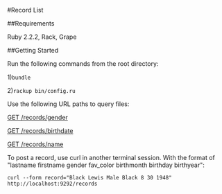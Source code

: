 #Record List

##Requirements

Ruby 2.2.2, Rack, Grape

##Getting Started

Run the following commands from the root directory:

1)`bundle`

2)`rackup bin/config.ru`

Use the following URL paths to query files:

[GET /records/gender](http://localhost:9292/records/gender)

[GET /records/birthdate](http://localhost:9292/records/birthdate)

[GET /records/name](http://localhost:9292/records/name)

To post a record, use curl in another terminal session.
With the format of "lastname firstname gender fav_color birthmonth birthday birthyear":

`curl --form record="Black Lewis Male Black 8 30 1948" http://localhost:9292/records`
